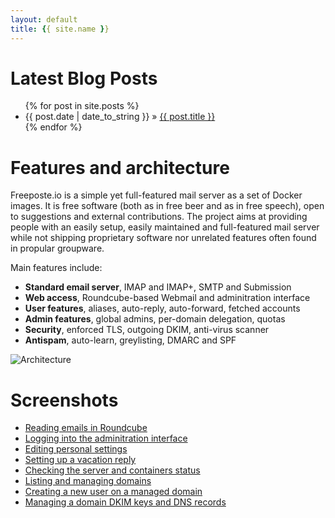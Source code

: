 ```yaml
---
layout: default
title: {{ site.name }}
---
```


# Latest Blog Posts

<ul>
{% for post in site.posts %}
  <li><span>{{ post.date | date_to_string }}</span> &raquo; <a href="{{ site.baseurl }}{{ post.url }}">{{ post.title }}</a></li>
{% endfor %}
</ul>

# Features and architecture

Freeposte.io is a simple yet full-featured mail server as a set of Docker images.
It is free software (both as in free beer and as in free speech), open to
suggestions and external contributions. The project aims at providing people
with an easily setup, easily maintained and full-featured mail server while
not shipping proprietary software nor unrelated features often found in
propular groupware.

Main features include:

- **Standard email server**, IMAP and IMAP+, SMTP and Submission
- **Web access**, Roundcube-based Webmail and adminitration interface
- **User features**, aliases, auto-reply, auto-forward, fetched accounts
- **Admin features**, global admins, per-domain delegation, quotas
- **Security**, enforced TLS, outgoing DKIM, anti-virus scanner
- **Antispam**, auto-learn, greylisting, DMARC and SPF

![Architecture](images/archi.png)

# Screenshots

- [Reading emails in Roundcube](screenshots/roundcube.png)
- [Logging into the adminitration interface](screenshots/login.png)
- [Editing personal settings](screenshots/dashboard.png)
- [Setting up a vacation reply](screenshots/vacation.png)
- [Checking the server and containers status](screenshots/status.png)
- [Listing and managing domains](screenshots/domains.png)
- [Creating a new user on a managed domain](screenshots/create.png)
- [Managing a domain DKIM keys and DNS records](screenshots/dkim.png)
